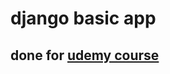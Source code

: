 # django basic app

## done for [udemy course](https://eylearning.udemy.com/course/python-and-django-full-stack-web-developer-bootcamp/learn/lecture/6637756#content)
